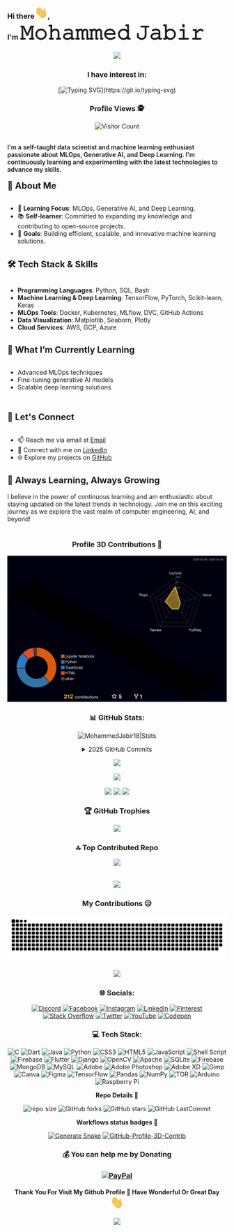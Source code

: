 <div align="">

### <span style= "margin-right: 125px" >Hi there<img src="https://github.com/MohammedJabir18/MohammedJabir18/blob/main/assets/hi.gif?raw=true" width="30px">,</span><br> I'm <span style="font-size: 45px;">𝙼𝚘𝚑𝚊𝚖𝚖𝚎𝚍 𝙹𝚊𝚋𝚒𝚛</span>

<div align="center">

<img src="assets\master2.gif" width= 800px>

</div>
<div>

<div align="center">

 ### I have interest in:
 
[![Typing SVG](https://readme-typing-svg.herokuapp.com?font=poppins&size=25&duration=4600&color=66FF00&background=EB00FF00&center=true&width=500&lines=Deep+Learning;Machine+Learning;Computer+vision;Natural+Language+Processing;MLOps;Generative+AI;)](https://git.io/typing-svg)

</div>

<div align="center">

<h3 align="center" style= font-family: "Lucida Console", "Courier New", monospace;"> Profile Views 🕵 </h3>

![Visitor Count](https://profile-counter.glitch.me/{MohammedJabir18}/count.svg)

</div>
<br>
<div style= font-weight:600;font-family: "Lucida Console", "Courier New", monospace>
I'm a self-taught data scientist and machine learning enthusiast passionate about MLOps, Generative AI, and Deep Learning. I'm continuously learning and experimenting with the latest technologies to advance my skills.
</div>
<br>
<div style= font-family: "Lucida Console", "Courier New", monospace;>
<span style= font-size:20px;font-weight:bold;font-family: "Lucida Console", "Courier New", monospace;>🚀 About Me</span><br>
<br><ul>
 <li>🧠 <b>Learning Focus</b>: MLOps, Generative AI, and Deep Learning.</li>
 <li>📚 <b>Self-learner</b>: Committed to expanding my knowledge and contributing to open-source projects.</li>
 <li>💼 <b>Goals</b>: Building efficient, scalable, and innovative machine learning solutions.
 </li>
 </ul>
 <br> <span style= font-size:20px;font-weight:bold;font-family: "Lucida Console", "Courier New", monospace;>🛠️ Tech Stack & Skills</span><br>
 <br><ul>
 <li><b>Programming Languages</b>: Python, SQL, Bash</li>
 <li><b>Machine Learning & Deep Learning</b>: TensorFlow, PyTorch, Scikit-learn, Keras</li>
 <li><b>MLOps Tools</b>: Docker, Kubernetes, MLflow, DVC, GitHub Actions</li>
 <li><b>Data Visualization</b>: Matplotlib, Seaborn, Plotly</li>
 <li><b>Cloud Services</b>: AWS, GCP, Azure</li>
 </ul>
 <br><span style= font-size:20px;font-weight:bold;font-family: "Lucida Console", "Courier New", monospace;>🌱 What I’m Currently Learning</span><br>
 <br><ul>
 <li>Advanced MLOps techniques</li>
 <li>Fine-tuning generative AI models</li>
 <li>Scalable deep learning solutions</li>
 </ul>
 <br>
 <br><span style= font-size:20px;font-weight:bold;font-family: "Lucida Console", "Courier New", monospace;>🤝 Let's Connect</span><br>
  <br>
  
  - 📫 Reach me via email at [Email](jabirahmedz111@gmail.com)
  - 🔗 Connect with me on [LinkedIn](https://www.linkedin.com/in/mohammed--jabir/)
  - 🌐 Explore my projects on [GitHub](https://github.com/MohammedJabir18)
  
<br>
<span style= font-size:20px;font-weight:bold;font-family: "Lucida Console", "Courier New", monospace;>🚀 Always Learning, Always Growing</span><br>
<br>I believe in the power of continuous learning and am enthusiastic about staying updated on the latest trends in technology. Join me on this exciting journey as we explore the vast realm of computer engineering, AI, and beyond!<br>
<br>

</div>
<div align="center">
<div align="center">

<h3 align="center">
  Profile 3D Contributions 🔰
</h3>

![profile 3d](https://github.com/MohammedJabir18/MohammedJabir18/blob/main/profile-3d-contrib/profile-night-rainbow.svg?raw=true)

</div>

<h3 align="center">📊 GitHub Stats:</h3>

<p align="center"> 
  <img src="https://github-readme-stats.vercel.app/api?username=MohammedJabir18&show_icons=true&include_all_commits=true&count_private=true&theme=blue-green" alt="MohammedJabir18|Stats"/>
  </p>

<div align="center">
<details>
<summary> 2025 GitHub Commits
</summary>
<div align="center">

  <p align="center"> 
    <img src="https://github-readme-stats.vercel.app/api?username=MohammedJabir18&show_icons=true&theme=blue-green" alt="MohammedJabir18|Stats"/>
  </p>

</div>
</details>

</div>

<p align="center"> <img src="https://github-readme-streak-stats.herokuapp.com?user=MohammedJabir18&theme=blue_green&date_format=M%20j%5B%2C%20Y%5D"/>
 </p>

<p align="center"> <img src="https://github-profile-summary-cards.vercel.app/api/cards/profile-details?username=MohammedJabir18&theme=blue_green"/> </p>

<div align="center">

<img src="https://github-profile-summary-cards.vercel.app/api/cards/stats?username=MohammedJabir18&theme=blue_green"/>

<img src="https://github-profile-summary-cards.vercel.app/api/cards/productive-time?username=MohammedJabir18&theme=blue_green"/>

<img src="https://github-readme-stats.vercel.app/api/top-langs/?username=MohammedJabir18&theme=blue-green&hide_border=false&include_all_commits=true&count_private=true&layout=compact"/>

<h3>🏆 GitHub Trophies</h3>

![](https://github-profile-trophy.vercel.app/?username=MohammedJabir18&theme=radical&no-frame=false&no-bg=false&margin-w=4)

<h3>🔝 Top Contributed Repo</h3>

![](https://github-contributor-stats.vercel.app/api?username=MohammedJabir18&limit=5&theme=blue-green&combine_all_yearly_contributions=true)

</div>
</div>
<br>
<div align="center">

<img src="https://user-images.githubusercontent.com/73097560/115834477-dbab4500-a447-11eb-908a-139a6edaec5c.gif">

<h3>My Contributions 😥</h3>

![snake gif](https://github.com/MohammedJabir18/MohammedJabir18/blob/king-cobra/github-contribution-grid-snake-dark.svg?raw=true)

<img src="https://user-images.githubusercontent.com/73097560/115834477-dbab4500-a447-11eb-908a-139a6edaec5c.gif">

</div>

<div align=center>

<div align="center">

<h3>🌐 Socials:</h3>

[![Discord](https://img.shields.io/badge/Discord-%237289DA.svg?logo=discord&logoColor=white)](https://discord.gg/https://discord.com/invite/SKTYzrTF) [![Facebook](https://img.shields.io/badge/Facebook-%231877F2.svg?logo=Facebook&logoColor=white)](https://facebook.com/mohamed.jabir.355) [![Instagram](https://img.shields.io/badge/Instagram-%23E4405F.svg?logo=Instagram&logoColor=white)](https://instagram.com/mohammedjabir__) [![LinkedIn](https://img.shields.io/badge/LinkedIn-%230077B5.svg?logo=linkedin&logoColor=white)](https://linkedin.com/in/mohammed-jabir-81162a248) [![Pinterest](https://img.shields.io/badge/Pinterest-%23E60023.svg?logo=Pinterest&logoColor=white)](https://pinterest.com/jabirjabzz18) [![Stack Overflow](https://img.shields.io/badge/-Stackoverflow-FE7A16?logo=stack-overflow&logoColor=white)](https://stackoverflow.com/users/23138772) [![Twitter](https://img.shields.io/badge/Twitter-%231DA1F2.svg?logo=Twitter&logoColor=white)](https://twitter.com/mohammedjabir__) [![YouTube](https://img.shields.io/badge/YouTube-%23FF0000.svg?logo=YouTube&logoColor=white)](https://youtube.com/@mohammedjabir1136) [![Codepen](https://img.shields.io/badge/Codepen-000000?style=for-the-badge&logo=codepen&logoColor=white)](https://codepen.io/MohammedJabir18)

<h3>💻 Tech Stack:</h3>

![C](https://img.shields.io/badge/c-%2300599C.svg?style=flat&logo=c&logoColor=white) ![Dart](https://img.shields.io/badge/dart-%230175C2.svg?style=flat&logo=dart&logoColor=white) ![Java](https://img.shields.io/badge/java-%23ED8B00.svg?style=flat&logo=openjdk&logoColor=white) ![Python](https://img.shields.io/badge/python-3670A0?style=flat&logo=python&logoColor=ffdd54) ![CSS3](https://img.shields.io/badge/css3-%231572B6.svg?style=flat&logo=css3&logoColor=white) ![HTML5](https://img.shields.io/badge/html5-%23E34F26.svg?style=flat&logo=html5&logoColor=white) ![JavaScript](https://img.shields.io/badge/javascript-%23323330.svg?style=flat&logo=javascript&logoColor=%23F7DF1E) ![Shell Script](https://img.shields.io/badge/shell_script-%23121011.svg?style=flat&logo=gnu-bash&logoColor=white) ![Firebase](https://img.shields.io/badge/firebase-%23039BE5.svg?style=flat&logo=firebase) ![Flutter](https://img.shields.io/badge/Flutter-%2302569B.svg?style=flat&logo=Flutter&logoColor=white) ![Django](https://img.shields.io/badge/django-%23092E20.svg?style=flat&logo=django&logoColor=white) ![OpenCV](https://img.shields.io/badge/opencv-%23white.svg?style=flat&logo=opencv&logoColor=white) ![Apache](https://img.shields.io/badge/apache-%23D42029.svg?style=flat&logo=apache&logoColor=white) ![SQLite](https://img.shields.io/badge/sqlite-%2307405e.svg?style=flat&logo=sqlite&logoColor=white) ![Firebase](https://img.shields.io/badge/Firebase-039BE5?style=flat&logo=Firebase&logoColor=white) ![MongoDB](https://img.shields.io/badge/MongoDB-%234ea94b.svg?style=flat&logo=mongodb&logoColor=white) ![MySQL](https://img.shields.io/badge/mysql-%2300000f.svg?style=flat&logo=mysql&logoColor=white) ![Adobe](https://img.shields.io/badge/adobe-%23FF0000.svg?style=flat&logo=adobe&logoColor=white) ![Adobe Photoshop](https://img.shields.io/badge/adobe%20photoshop-%2331A8FF.svg?style=flat&logo=adobe%20photoshop&logoColor=white) ![Adobe XD](https://img.shields.io/badge/Adobe%20XD-470137?style=flat&logo=Adobe%20XD&logoColor=#FF61F6) ![Gimp](https://img.shields.io/badge/Gimp-657D8B?style=flat&logo=gimp&logoColor=FFFFFF) ![Canva](https://img.shields.io/badge/Canva-%2300C4CC.svg?style=flat&logo=Canva&logoColor=white) ![Figma](https://img.shields.io/badge/figma-%23F24E1E.svg?style=flat&logo=figma&logoColor=white) ![TensorFlow](https://img.shields.io/badge/TensorFlow-%23FF6F00.svg?style=flat&logo=TensorFlow&logoColor=white) ![Pandas](https://img.shields.io/badge/pandas-%23150458.svg?style=flat&logo=pandas&logoColor=white) ![NumPy](https://img.shields.io/badge/numpy-%23013243.svg?style=flat&logo=numpy&logoColor=white) ![TOR](https://img.shields.io/badge/tor-%237E4798.svg?style=flat&logo=tor-project&logoColor=white) ![Arduino](https://img.shields.io/badge/-Arduino-00979D?style=flat&logo=Arduino&logoColor=white) ![Raspberry Pi](https://img.shields.io/badge/-RaspberryPi-C51A4A?style=flat&logo=Raspberry-Pi)

<p align="center">
<b>
  Repo Details 🤙
</b>
</p>

<div align="center">

![repo size](https://img.shields.io/github/repo-size/MohammedJabir18/MohammedJabir18?label=Repo%20Size&style=for-the-badge&labelColor=black&color=20bf6b)
![GitHub forks](https://img.shields.io/github/forks/MohammedJabir18/MohammedJabir18?&labelColor=black&color=0fb9b1&style=for-the-badge)
![GitHub stars](https://img.shields.io/github/stars/MohammedJabir18/MohammedJabir18?&labelColor=black&color=f7b731&style=for-the-badge)
![GitHub LastCommit](https://img.shields.io/github/last-commit/MohammedJabir18/MohammedJabir18?logo=github&labelColor=black&color=e5e4e2&style=for-the-badge)

</div>

<p align="center">
<b>
  Workflows status badges 🤖
</b>
</p>

<div align="center">

[![Generate Snake](https://github.com/MohammedJabir18/MohammedJabir18/actions/workflows/snake.yml/badge.svg)](https://github.com/MohammedJabir18/MohammedJabir18/actions/workflows/snake.yml)
[![GitHub-Profile-3D-Contrib](https://github.com/MohammedJabir18/MohammedJabir18/actions/workflows/profile-3d.yml/badge.svg)](https://github.com/MohammedJabir18/MohammedJabir18/actions/workflows/profile-3d.yml)

</div>

<h3> 💰 You can help me by Donating<h3>

[![PayPal](https://img.shields.io/badge/PayPal-00457C?style=for-the-badge&logo=paypal&logoColor=white)](https://paypal.me/mohammedjabir18?country.x=IN&locale.x=en_GB)

</div>

<h4 align="center">
Thank You For Visit My Github Profile 🤝 Have Wonderful Or Great Day
<img src="https://github.com/MohammedJabir18/MohammedJabir18/blob/main/assets/hi.gif?raw=true" width="30px">

</h4>
<p align="center">
  <img src="https://capsule-render.vercel.app/api?type=waving&color=gradient&height=80&section=footer"/>
</p>
